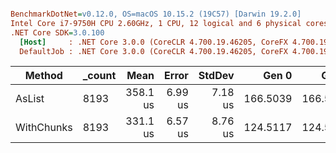 ``` ini

BenchmarkDotNet=v0.12.0, OS=macOS 10.15.2 (19C57) [Darwin 19.2.0]
Intel Core i7-9750H CPU 2.60GHz, 1 CPU, 12 logical and 6 physical cores
.NET Core SDK=3.0.100
  [Host]     : .NET Core 3.0.0 (CoreCLR 4.700.19.46205, CoreFX 4.700.19.46214), X64 RyuJIT
  DefaultJob : .NET Core 3.0.0 (CoreCLR 4.700.19.46205, CoreFX 4.700.19.46214), X64 RyuJIT


```
|     Method | _count |     Mean |   Error |  StdDev |    Gen 0 |    Gen 1 |    Gen 2 | Allocated |
|----------- |------- |---------:|--------:|--------:|---------:|---------:|---------:|----------:|
|     AsList |   8193 | 358.1 us | 6.99 us | 7.18 us | 166.5039 | 166.5039 | 166.5039 | 640.41 KB |
| WithChunks |   8193 | 331.1 us | 6.57 us | 8.76 us | 124.5117 | 124.5117 | 124.5117 | 512.82 KB |
